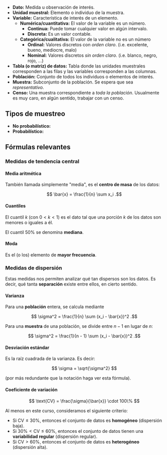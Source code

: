 - **Dato:** Medida u observación de interés.
- **Unidad muestral:** Elemento o individuo de la muestra.
- **Variable:** Característica de interés de un elemento.
  - **Numérica/cuantitativa:** El valor de la variable es un número.
    - **Continua:** Puede tomar cualquier valor en algún intervalo.
    - **Discreta:** Es un valor contable.
  - **Categórica/cualitativa:** El valor de la variable no es un número
    - **Ordinal:** Valores discretos con *orden claro*. (i.e. excelente, bueno, mediocre, malo)
    - **Nominal:** Valores discretos *sin orden claro*. (i.e. blanco, negro, rojo, ...)
- **Tabla (o matriz) de datos:** Tabla donde las unidades muestrales corresponden a las filas y las variables corresponden a las columnas.
- **Población:** Conjunto de todos los individuos o elementos de interés.
- **Muestra:** Subconjunto de la población. Se espera que sea *representativo*.
- **Censo:** Una muestra correspondiente a *toda la población*. Usualmente es muy caro, en algún sentido, trabajar con un censo.

## Tipos de muestreo

- **No probabilístico:**
- **Probabilístico:**

## Fórmulas relevantes

### Medidas de tendencia central

#### Media aritmética

También llamada simplemente "media", es el **centro de masa** de los datos:

$$
\bar{x} = \frac{1}{n} \sum x_i
.$$

#### Cuantiles

El cuantil $k$ (con $0 < k < 1$) es el dato tal que una porción $k$ de los datos son menores o iguales a él.

El cuantil $50\%$ se denomina **mediana**.

#### Moda

Es el (o los) elemento de **mayor frecuencia**.

### Medidas de dispersión

Estas medidas nos permiten analizar qué tan dispersos son los datos. Es decir, qué tanta **separación** existe entre ellos, en cierto sentido.

#### Varianza

Para una **población** entera, se calcula mediante

$$
\sigma^2 = \frac{1}{n} \sum (x_i - \bar{x})^2
.$$

Para una **muestra** de una población, se divide entre $n - 1$ en lugar de $n$:

$$
\sigma^2 = \frac{1}{n - 1} \sum (x_i - \bar{x})^2
.$$

#### Desviación estándar

Es la raíz cuadrada de la varianza. Es decir:

$$
\sigma = \sqrt{\sigma^2}
$$

(por más redundante que la notación haga ver esta fórmula).

#### Coeficiente de variación

$$
\text{CV} = \frac{\sigma}{\bar{x}} \cdot 100\%
$$

Al menos en este curso, consideramos el siguiente criterio:

- Si $\text{CV} \leq 30\%$, entonces el conjunto de datos es **homogéneo** (dispersión baja).
- Si $30\% < \text{CV} \leq 60\%$, entonces el conjunto de datos tienen una **variabilidad regular** (dispersión regular).
- Si $\text{CV} > 60\%$, entonces el conjunto de datos es **heterogéneo** (dispersión alta).
